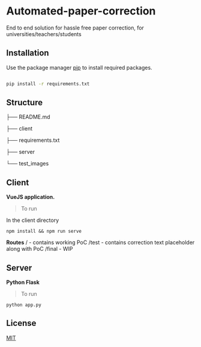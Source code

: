 #  Automated-paper-correction

  

End to end solution for hassle free paper correction, for universities/teachers/students

  
  

##  Installation

  

Use the package manager [pip](https://pip.pypa.io/en/stable/) to install required packages.

  

```bash

pip install -r requirements.txt

```

##  Structure

  

├── README.md

├── client

├── requirements.txt

├── server

└── test_images

## Client
**VueJS application.**

> To run
>
In the client directory 

    npm install && npm run serve

**Routes**
/ - contains working PoC
/test - contains correction text placeholder along with PoC
/final - WIP 

## Server
**Python Flask**

> To run

    python app.py


  

##  License

  

[MIT](https://choosealicense.com/licenses/mit/)